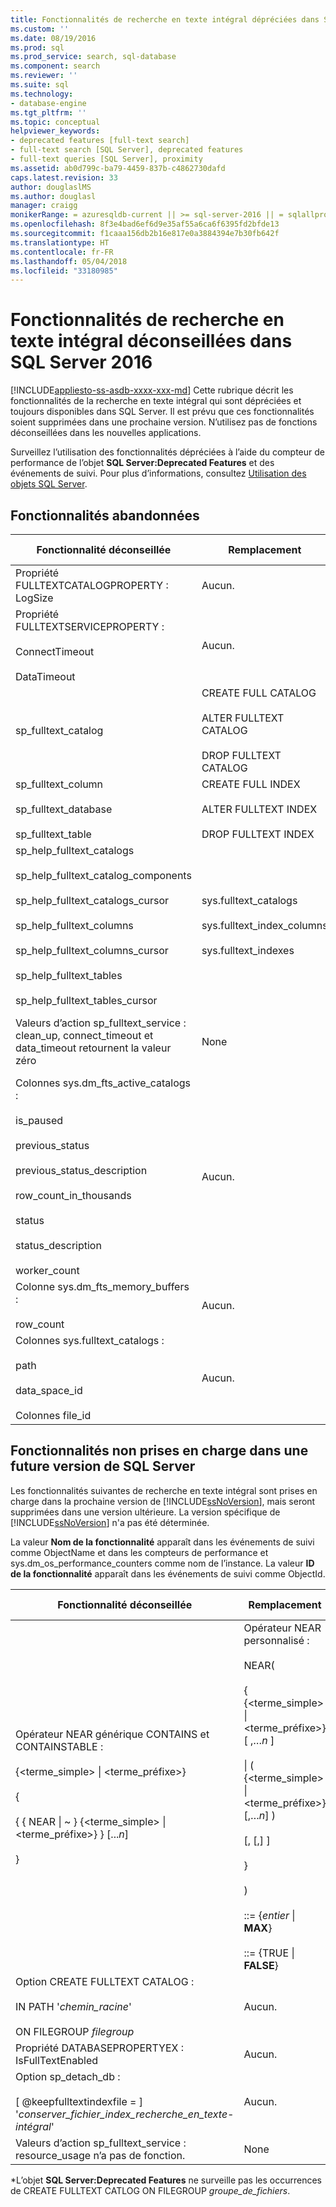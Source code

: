 ```yaml
---
title: Fonctionnalités de recherche en texte intégral dépréciées dans SQL Server 2016 | Microsoft Docs
ms.custom: ''
ms.date: 08/19/2016
ms.prod: sql
ms.prod_service: search, sql-database
ms.component: search
ms.reviewer: ''
ms.suite: sql
ms.technology:
- database-engine
ms.tgt_pltfrm: ''
ms.topic: conceptual
helpviewer_keywords:
- deprecated features [full-text search]
- full-text search [SQL Server], deprecated features
- full-text queries [SQL Server], proximity
ms.assetid: ab0d799c-ba79-4459-837b-c4862730dafd
caps.latest.revision: 33
author: douglaslMS
ms.author: douglasl
manager: craigg
monikerRange: = azuresqldb-current || >= sql-server-2016 || = sqlallproducts-allversions
ms.openlocfilehash: 8f3e4bad6ef6d9e35af55a6ca6f6395fd2bfde13
ms.sourcegitcommit: f1caaa156db2b16e817e0a3884394e7b30fb642f
ms.translationtype: HT
ms.contentlocale: fr-FR
ms.lasthandoff: 05/04/2018
ms.locfileid: "33180985"
---
```

# <a name="deprecated-full-text-search-features-in-sql-server-2016"></a>Fonctionnalités de recherche en texte intégral déconseillées dans SQL Server 2016
[!INCLUDE[appliesto-ss-asdb-xxxx-xxx-md](../../includes/appliesto-ss-asdb-xxxx-xxx-md.md)]
  Cette rubrique décrit les fonctionnalités de la recherche en texte intégral qui sont dépréciées et toujours disponibles dans SQL Server. Il est prévu que ces fonctionnalités soient supprimées dans une prochaine version. N’utilisez pas de fonctions déconseillées dans les nouvelles applications.  
  
Surveillez l’utilisation des fonctionnalités dépréciées à l’aide du compteur de performance de l’objet **SQL Server:Deprecated Features** et des événements de suivi. Pour plus d’informations, consultez [Utilisation des objets SQL Server](../../relational-databases/performance-monitor/use-sql-server-objects.md).  
  
## <a name="features-no-longer-supported"></a>Fonctionnalités abandonnées  

  
|Fonctionnalité déconseillée|Remplacement|Nom de la fonctionnalité|ID de la fonctionnalité|  
|------------------------|-----------------|------------------|----------------|  
|Propriété FULLTEXTCATALOGPROPERTY : LogSize|Aucun.|FULLTEXTCATALOGPROPERTY **('LogSize')**|211|  
|Propriété FULLTEXTSERVICEPROPERTY :<br /><br /> ConnectTimeout<br /><br /> DataTimeout|Aucun.|FULLTEXTSERVICEPROPERTY **('ConnectTimeout')**<br /><br /> FULLTEXTSERVICEPROPERTY **('DataTimeout'**)|210<br /><br /> 209|  
|sp_fulltext_catalog|CREATE FULL CATALOG<br /><br /> ALTER FULLTEXT CATALOG<br /><br /> DROP FULLTEXT CATALOG|sp_fulltext_catalog|84|  
|sp_fulltext_column<br /><br /> sp_fulltext_database<br /><br /> sp_fulltext_table|CREATE FULL INDEX<br /><br /> ALTER FULLTEXT INDEX<br /><br /> DROP FULLTEXT INDEX|sp_fulltext_column<br /><br /> sp_fulltext_database<br /><br /> sp_fulltext_table|86<br /><br /> 87<br /><br /> 85 %|  
|sp_help_fulltext_catalogs<br /><br /> sp_help_fulltext_catalog_components<br /><br /> sp_help_fulltext_catalogs_cursor<br /><br /> sp_help_fulltext_columns<br /><br /> sp_help_fulltext_columns_cursor<br /><br /> sp_help_fulltext_tables<br /><br /> sp_help_fulltext_tables_cursor|sys.fulltext_catalogs<br /><br /> sys.fulltext_index_columns<br /><br /> sys.fulltext_indexes|sp_help_fulltext_catalogs<br /><br /> sp_help_fulltext_catalog_components<br /><br /> sp_help_fulltext_catalogs_cursor<br /><br /> sp_help_fulltext_columns<br /><br /> sp_help_fulltext_columns_cursor<br /><br /> sp_help_fulltext_table<br /><br /> sp_help_fulltext_tables_cursor|88<br /><br /> 203<br /><br /> 90<br /><br /> 92<br /><br /> 93<br /><br /> 91<br /><br /> 89|  
|Valeurs d’action sp_fulltext_service : clean_up, connect_timeout et data_timeout retournent la valeur zéro|None|sp_fulltext_service @action=clean_up<br /><br /> sp_fulltext_service @action=connect_timeout<br /><br /> sp_fulltext_service @action=data_timeout|116<br /><br /> 117<br /><br /> 118|  
|Colonnes sys.dm_fts_active_catalogs :<br /><br /> is_paused<br /><br /> previous_status<br /><br /> previous_status_description<br /><br /> row_count_in_thousands<br /><br /> status<br /><br /> status_description<br /><br /> worker_count|Aucun.|dm_fts_active_catalogs.is_paused<br /><br /> dm_fts_active_catalogs.previous_status<br /><br /> dm_fts_active_catalogs.previous_status_description<br /><br /> dm_fts_active_catalogs.row_count_in_thousands<br /><br /> dm_fts_active_catalogs.status<br /><br /> dm_fts_active_catalogs.status_description<br /><br /> dm_fts_active_catalogs.worker_count|218<br /><br /> 221<br /><br /> 222<br /><br /> 224<br /><br /> 219<br /><br /> 220<br /><br /> 223|  
|Colonne sys.dm_fts_memory_buffers :<br /><br /> row_count|Aucun.|dm_fts_memory_buffers.row_count|225|  
|Colonnes sys.fulltext_catalogs :<br /><br /> path<br /><br /> data_space_id<br /><br /> Colonnes file_id|Aucun.|fulltext_catalogs.path<br /><br /> fulltext_catalogs.data_space_id<br /><br /> fulltext_catalogs.file_id|215<br /><br /> 216<br /><br /> 217|  
  
## <a name="features-not-supported-in-a-future-version-of-sql-server"></a>Fonctionnalités non prises en charge dans une future version de SQL Server  
 Les fonctionnalités suivantes de recherche en texte intégral sont prises en charge dans la prochaine version de [!INCLUDE[ssNoVersion](../../includes/ssnoversion-md.md)], mais seront supprimées dans une version ultérieure. La version spécifique de [!INCLUDE[ssNoVersion](../../includes/ssnoversion-md.md)] n'a pas été déterminée.  
  
 La valeur **Nom de la fonctionnalité** apparaît dans les événements de suivi comme ObjectName et dans les compteurs de performance et sys.dm_os_performance_counters comme nom de l’instance. La valeur **ID de la fonctionnalité** apparaît dans les événements de suivi comme ObjectId.  
  
|Fonctionnalité déconseillée|Remplacement|Nom de la fonctionnalité|ID de la fonctionnalité|  
|------------------------|-----------------|------------------|----------------|  
|Opérateur NEAR générique CONTAINS et CONTAINSTABLE :<br /><br /> {<terme_simple> &#124; <terme_préfixe>}<br /><br /> {<br /><br /> { { NEAR &#124; ~ }    {<terme_simple> &#124; <terme_préfixe>} } [...*n*]<br /><br /> }|Opérateur NEAR personnalisé :<br /><br /> NEAR(<br /><br /> {   {<terme_simple> &#124; <terme_préfixe>} [ ,…*n* ]<br /><br /> &#124; ( {<terme_simple> &#124; <terme_préfixe>} [,…*n*] )<br /><br /> [,<distance> [,<order>] ]<br /><br /> }<br /><br /> )<br /><br /> <distance> ::= {*entier* &#124; **MAX**}<br /><br /> <order> ::= {TRUE &#124; **FALSE**}|FULLTEXT_OLD_NEAR_SYNTAX|247|  
|Option CREATE FULLTEXT CATALOG :<br /><br /> IN PATH '*chemin_racine*'<br /><br /> ON FILEGROUP *filegroup*|Aucun.|CREATE FULLTEXT CATLOG IN PATH<br /><br /> Aucun.<sup>*</sup>|237<br /><br /> Aucun.*|  
|Propriété DATABASEPROPERTYEX : IsFullTextEnabled|Aucun.|DATABASEPROPERTYEX **('IsFullTextEnabled')**|202|  
|Option sp_detach_db :<br /><br /> [ @keepfulltextindexfile = ] '*conserver_fichier_index_recherche_en_texte-intégral*'|Aucun.|sp_detach_db @keepfulltextindexfile|226|  
|Valeurs d’action sp_fulltext_service : resource_usage n’a pas de fonction.|None|sp_fulltext_service @action=resource_usage|200|  
  
 *L’objet **SQL Server:Deprecated Features** ne surveille pas les occurrences de CREATE FULLTEXT CATLOG ON FILEGROUP *groupe_de_fichiers*.  
  
  
